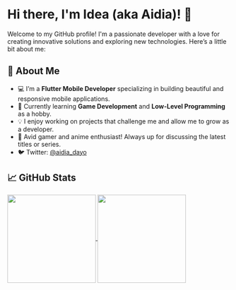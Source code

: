 # Hi there, I'm Idea (aka Aidia)! 👋

Welcome to my GitHub profile! I'm a passionate developer with a love for creating innovative solutions and exploring new technologies. Here’s a little bit about me:

## 🚀 About Me

- 💻 I’m a **Flutter Mobile Developer** specializing in building beautiful and responsive mobile applications.
- 🌱 Currently learning **Game Development** and **Low-Level Programming** as a hobby.
- 💡 I enjoy working on projects that challenge me and allow me to grow as a developer.
- 💬 Avid gamer and anime enthusiast! Always up for discussing the latest titles or series.
- 🐦 Twitter: [@aidia_dayo](https://x.com/aidia_dayo)

## 📈 GitHub Stats

<a href="https://github.com/aimawari">
  <img height=200 align="center" src="https://github-readme-stats-phi-mocha-72.vercel.app/api?username=aimawari&include_all_commits=true&rank_icon=github&title_color=fff&icon_color=79ff97\&text_color=9f9f9f&bg_color=151515" />
</a>
<a href="https://github.com/aimawari">
  <img height=200 align="center" src="https://github-readme-stats-phi-mocha-72.vercel.app/api/top-langs?username=aimawari&include_all_commits=true&rank_icon=github&title_color=fff&icon_color=79ff97\&text_color=9f9f9f&bg_color=151515" />
</a>
